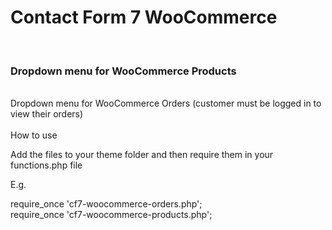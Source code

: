
<h1>Contact Form 7 WooCommerce</h1><br/>
<h3>Dropdown menu for WooCommerce Products</h3><br/>
Dropdown menu for WooCommerce Orders (customer must be logged in to view their orders)<br/></br>
How to use<br/>

Add the files to your theme folder and then require them in your functions.php file

E.g.

require_once 'cf7-woocommerce-orders.php';<br/>
require_once 'cf7-woocommerce-products.php';
